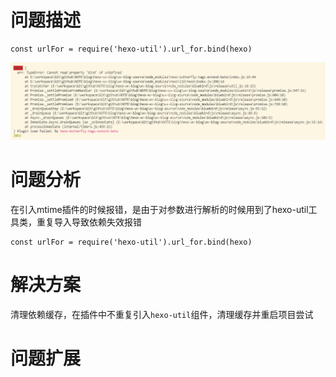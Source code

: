 # 问题描述

```
const urlFor = require('hexo-util').url_for.bind(hexo)
```

![](02-依赖冲突问题.assets/20220303222206.png)

# 问题分析

​		在引入mtime插件的时候报错，是由于对参数进行解析的时候用到了hexo-util工具类，重复导入导致依赖失效报错

```
const urlFor = require('hexo-util').url_for.bind(hexo)
```



# 解决方案

​	清理依赖缓存，在插件中不重复引入`hexo-util`组件，清理缓存并重启项目尝试



# 问题扩展